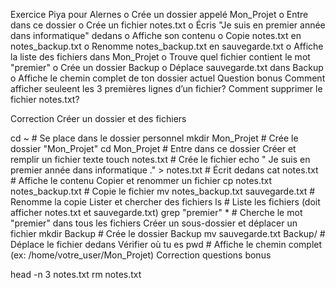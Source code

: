 Exercice Piya pour Alernes
o Crée un dossier appelé Mon_Projet
o Entre dans ce dossier
o Crée un fichier notes.txt
o Écris "Je suis en premier année dans informatique" dedans
o Affiche son contenu
o Copie notes.txt en notes_backup.txt
o Renomme notes_backup.txt en sauvegarde.txt
o Affiche la liste des fichiers dans Mon_Projet
o Trouve quel fichier contient le mot "premier"
o Crée un dossier Backup
o Déplace sauvegarde.txt dans Backup
o Affiche le chemin complet de ton dossier actuel
Question bonus
Comment afficher seuleent les 3 premières lignes d’un fichier?
Comment supprimer le fichier notes.txt?

Correction
Créer un dossier et des fichiers

cd ~ # Se place dans le dossier personnel
mkdir Mon_Projet # Crée le dossier "Mon_Projet"
cd Mon_Projet # Entre dans ce dossier
Créer et remplir un fichier texte
touch notes.txt # Crée le fichier
echo " Je suis en premier année dans informatique ." > notes.txt # Écrit dedans
cat notes.txt # Affiche le contenu
Copier et renommer un fichier
cp notes.txt notes_backup.txt # Copie le fichier
mv notes_backup.txt sauvegarde.txt # Renomme la copie
Lister et chercher des fichiers
ls # Liste les fichiers (doit afficher notes.txt et sauvegarde.txt)
grep "premier" * # Cherche le mot "premier" dans tous les fichiers
Créer un sous-dossier et déplacer un fichier
mkdir Backup # Crée le dossier Backup
mv sauvegarde.txt Backup/ # Déplace le fichier dedans
Vérifier où tu es
pwd # Affiche le chemin complet (ex: /home/votre_user/Mon_Projet)
Correction questions bonus

head -n 3 notes.txt
rm notes.txt
